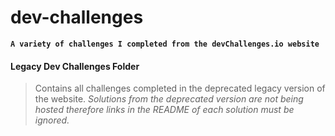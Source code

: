 # dev-challenges

**`A variety of challenges I completed from the devChallenges.io website`**

#### Legacy Dev Challenges Folder

> Contains all challenges completed in the deprecated legacy version of the website. _Solutions from the deprecated version are not being hosted therefore links in the README of each solution must be ignored._

